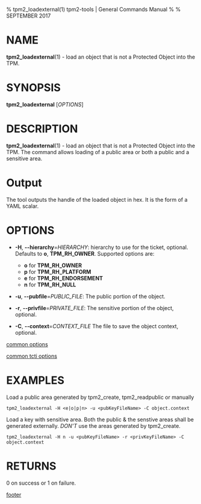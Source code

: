 % tpm2_loadexternal(1) tpm2-tools | General Commands Manual
%
% SEPTEMBER 2017

# NAME

**tpm2_loadexternal**(1) - load an object that is not a Protected Object into the
TPM.

# SYNOPSIS

**tpm2_loadexternal** [*OPTIONS*]

# DESCRIPTION

**tpm2_loadexternal**(1) - load an object that is not a Protected Object into the
TPM. The command allows loading of a public area or both a public and a
sensitive area.

# Output
The tool outputs the handle of the loaded object in hex. It is the form of a YAML
scalar.

# OPTIONS

  * **-H**, **--hierarchy**=_HIERARCHY_:
    hierarchy to use for the ticket, optional. Defaults to **o**, **TPM_RH_OWNER**.
    Supported options are:
      * **o** for **TPM_RH_OWNER**
      * **p** for **TPM_RH_PLATFORM**
      * **e** for **TPM_RH_ENDORSEMENT**
      * **n** for **TPM_RH_NULL**

  * **-u**, **--pubfile**=_PUBLIC\_FILE_:
    The public portion of the object.

  * **-r**, **--privfile**=_PRIVATE\_FILE_:
    The sensitive portion of the object, optional.

  * **-C**, **--context**=_CONTEXT\_FILE_
    The file to save the object context, optional.

[common options](common/options.md)

[common tcti options](common/tcti.md)

# EXAMPLES

Load a public area generated by tpm2_create, tpm2_readpublic or manually

```
tpm2_loadexternal -H <e|o|p|n> -u <pubKeyFileName> -C object.context
```

Load a key with sensitive area. Both the public & the senstive areas shall
be generated externally. *DON'T* use the areas generated by tpm2_create.

```
tpm2_loadexternal -H n -u <pubKeyFileName> -r <privKeyFileName> -C object.context
```

# RETURNS

0 on success or 1 on failure.

[footer](common/footer.md)
